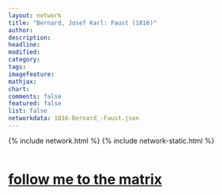 ```yaml
---
layout: network
title: "Bernard, Josef Karl: Faust (1816)"
author:
description:
headline:
modified:
category:
tags: 
imagefeature: 
mathjax: 
chart: 
comments: false
featured: false
list: false
networkdata: 1816-Bernard_-Faust.json
---
```

{% include network.html %}
{% include network-static.html %}
<div class="row">
  <div class="small-5 small-centered columns"><a href="/matrix242"><h1>follow me to the matrix</h1></a>
</div>
</div>
